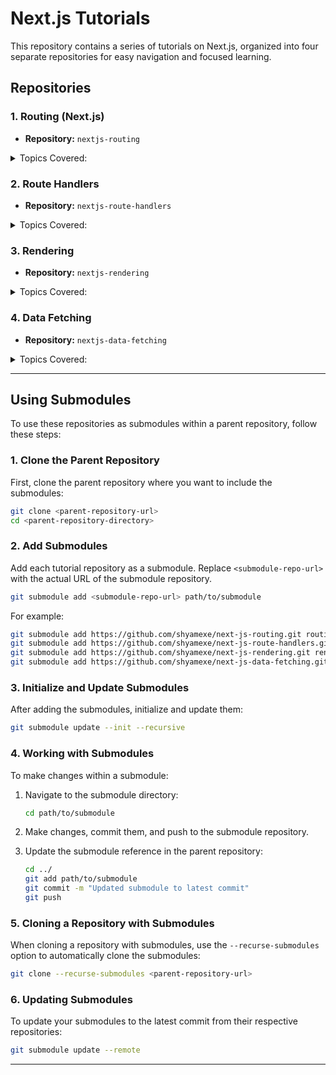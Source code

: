 # Next.js Tutorials

This repository contains a series of tutorials on Next.js, organized into four separate repositories for easy navigation and focused learning.

## Repositories

<h3>1. Routing (Next.js)</h3> 

- **Repository:** `nextjs-routing`

<details>

<summary>  Topics Covered: </summary>

  - Page Routing
  - Nested Routing
  - Dynamic Routing
  - Nested Dynamic Routing
  - Catch All Segments
  - Optional Catch All Segments
  - Not Found Page
  - File Collocation
  - Private Folder
  - Route Groups
  - Nested Layouts
  - Route Group Layout
  - Routing Metadata
  - Title Metadata
  - Link Component
  - Active Links
  - Navigating Pragmatically
  - Template
  - Loading UI
  - Error Handling
  - Recovering from Error
  - Handling Error in Nested Routes
  - Handling Error in Layout
  - Parallel Route
  - Learned Unmatched Routes
  - Conditional Routes
  - Intercepting Route
  - Parallel Intercepting Routes

</details>

<h3> 2. Route Handlers </h3>

- **Repository:** `nextjs-route-handlers`
<details>
<summary>  Topics Covered: </summary>

- **Topics Covered:**
  - Route Handlers
  - Handling GET Requests
  - Handling POST Requests
  - Dynamic Route Handlers
  - Handling PATCH Requests
  - Handling DELETE Requests
  - URL Query Parameters
  - Redirects in Route Handlers
  - Headers in Route Handlers
  - Cookies in Route Handlers
  - Caching in Route Handlers
  - Middleware

</details>

 

<h3> 3. Rendering </h3>

- **Repository:** `nextjs-rendering`
<details>

<summary>  Topics Covered: </summary>

  - Server and Client Components
  - Dynamic Rendering
  - Streaming
  - Server-only Code
  - Third Party Packages
  - Context Providers
  - Client-only Code
  - Client Component Placement
  - Interleaving Server and Client Components

  </details>

<h3> 4.  Data Fetching </h3>

- **Repository:** `nextjs-data-fetching`
<details>

<summary>  Topics Covered: </summary>

- **Topics Covered:**
  - Fetching Data with Server Components
  - Loading and Error States
  - JSON Server Setup
  - Caching Data
  - Opting Out of Caching
  - React
  - Time-based Data Revalidation
  - Client-side Data Fetching

</details>

---

## Using Submodules

To use these repositories as submodules within a parent repository, follow these steps:

### 1. **Clone the Parent Repository**

First, clone the parent repository where you want to include the submodules:

```bash
git clone <parent-repository-url>
cd <parent-repository-directory>
```

### 2. **Add Submodules**

Add each tutorial repository as a submodule. Replace `<submodule-repo-url>` with the actual URL of the submodule repository.

```bash
git submodule add <submodule-repo-url> path/to/submodule
```

For example:

```bash
git submodule add https://github.com/shyamexe/next-js-routing.git routing
git submodule add https://github.com/shyamexe/next-js-route-handlers.git route-handlers
git submodule add https://github.com/shyamexe/next-js-rendering.git rendering
git submodule add https://github.com/shyamexe/next-js-data-fetching.git data-fetching
```

### 3. **Initialize and Update Submodules**

After adding the submodules, initialize and update them:

```bash
git submodule update --init --recursive
```

### 4. **Working with Submodules**

To make changes within a submodule:

1. Navigate to the submodule directory:

   ```bash
   cd path/to/submodule
   ```

2. Make changes, commit them, and push to the submodule repository.

3. Update the submodule reference in the parent repository:

   ```bash
   cd ../
   git add path/to/submodule
   git commit -m "Updated submodule to latest commit"
   git push
   ```

### 5. **Cloning a Repository with Submodules**

When cloning a repository with submodules, use the `--recurse-submodules` option to automatically clone the submodules:

```bash
git clone --recurse-submodules <parent-repository-url>
```

### 6. **Updating Submodules**

To update your submodules to the latest commit from their respective repositories:

```bash
git submodule update --remote
```

---